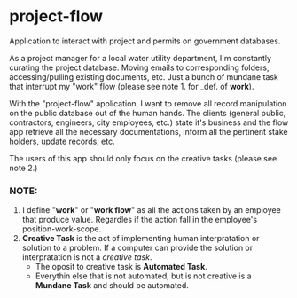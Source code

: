 # project-flow
Application to interact with project and permits on government databases.

As a project manager for a local water utility department, I'm constantly curating the project database. Moving emails to corresponding folders, accessing/pulling existing documents, etc. Just a bunch of mundane task that interrupt my "work" flow (please see note 1. for _def. of __work__).

With the "project-flow" application, I want to remove all record manipulation on the public database out of the human hands. The clients (general public, contractors, engineers, city employees, etc.) state it's business and the flow app retrieve all the necessary documentations, inform all the pertinent stake holders, update records, etc.

The users of this app should only focus on the creative tasks (please see note 2.)

### NOTE:

1. I define "__work__" or "**work flow**" as all the actions taken by an employee that produce value. Regardles if the action fall in the employee's position-work-scope.
2. __Creative Task__ is the act of implementing human interpratation or solution to a problem. If a computer can provide the solution or interpratation is not a _creative task_.
   -  The oposit to creative task is __Automated Task__.
   -  Everythin else that is not automated, but is not creative is a __Mundane Task__ and should be automated.
